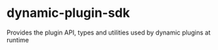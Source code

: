 # dynamic-plugin-sdk
Provides the plugin API, types and utilities used by dynamic plugins at runtime
